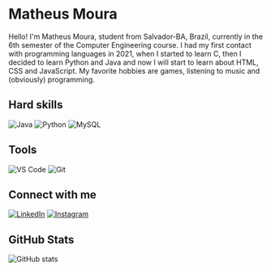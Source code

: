 # Matheus Moura

Hello! I'm Matheus Moura, student from Salvador-BA, Brazil, currently in the 6th semester of the Computer Engineering course. I had my first contact with programming languages in 2021, when I started to learn C, then I decided to learn Python and Java and now I will start to learn about HTML, CSS and JavaScript. My favorite hobbies are games, listening to music and (obviously) programming.

## Hard skills
![Java](https://img.shields.io/badge/-Java-23238E?style=for-the-badge&logo=java&logoColor=FFFF00)
![Python](https://img.shields.io/badge/-Python-23238E?style=for-the-badge&logo=python&logoColor=FFFF00)
![MySQL](https://img.shields.io/badge/-MySQL-23238E?style=for-the-badge&logo=mysql&logoColor=FFFF00)

## Tools
![VS Code](https://img.shields.io/badge/-Visual%20Studio%20Code-23238E?style=for-the-badge&logo=visual%20studio%20code&logoColor=FFFF00)
![Git](https://img.shields.io/badge/-Git-23238E?style=for-the-badge&logo=git&logoColor=FFFF00)

## Connect with me
[![LinkedIn](https://img.shields.io/badge/-LinkedIn-23238E?style=for-the-badge&logo=linkedin&logoColor=FFFF00)](https://www.linkedin.com/in/matheus-moura-rodrigues-costa/)
[![Instagram](https://img.shields.io/badge/-Instagram-23238E?style=for-the-badge&logo=instagram&logoColor=FFFF00)](https://instagram.com/matheus.moura19)

## GitHub Stats
![GitHub stats](https://github-readme-stats-git-masterrstaa-rickstaa.vercel.app/api?username=matheusmstorm&hide_title=true&show_icons=true&include_all_commits=false&count_private=true&line_height=25&hide=issues&bg_color=23238E&title_color=FFFF00&text_color=FFF&border_radius=3&border_color=36123c&icon_color=FFFF00&theme=transparent)
